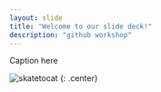 ```yaml
---
layout: slide
title: "Welcome to our slide deck!"
description: "github workshop"
---
```


Caption here

![skatetocat](https://octodex.github.com/images/skatetocat.png)
{: .center}
